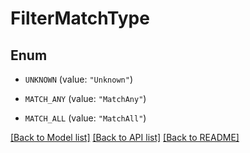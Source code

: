 # FilterMatchType

## Enum


* `UNKNOWN` (value: `"Unknown"`)

* `MATCH_ANY` (value: `"MatchAny"`)

* `MATCH_ALL` (value: `"MatchAll"`)


[[Back to Model list]](../README.md#documentation-for-models) [[Back to API list]](../README.md#documentation-for-api-endpoints) [[Back to README]](../README.md)


